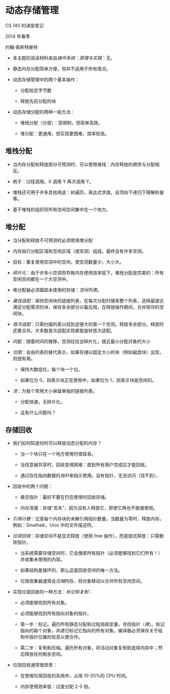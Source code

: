 # 动态存储管理

CS 140 的讲座笔记

2014 年春季

约翰·奥斯特豪特

+   本主题的阅读材料来自*操作系统：原理与实践*：无。

+   静态内存分配简单方便，但并不适用于所有情况。

+   动态存储管理中的两个基本操作：

    +   分配给定字节数

    +   释放先前分配的块

+   动态存储分配的两种一般方法：

    +   堆栈分配（分层）：受限制，但简单高效。

    +   堆分配：更通用，但实现更困难，效率较低。

## 堆栈分配

+   当内存分配和释放部分可预测时，可以使用堆栈：内存释放的顺序与分配相反。

+   例子：过程调用。X 调用 Y 再次调用 Y。

+   堆栈还可用于许多其他用途：树遍历，表达式求值，自顶向下递归下降解析器等。

+   基于堆栈的组织将所有空闲空间集中在一个地方。

## 堆分配

+   当分配和释放不可预测时必须使用堆分配

+   内存由已分配区域和空闲区域（或空洞）组成。最终会有许多空洞。

+   目标：重复使用空洞中的空间，使空洞数量少，大小大。

+   *碎片化*：由于许多小空洞而导致内存使用效率低下。堆栈分配是完美的：所有空闲空间都在一个大空洞中。

+   堆分配器必须跟踪未使用的存储：*空闲列表*。

+   *最佳适配*：保持空闲块的链接列表，在每次分配时搜索整个列表，选择最接近满足分配需求的块，保存多余部分以备后用。在释放操作期间，合并相邻的空闲块。

+   *首次适配*：只需扫描列表以找到足够大的第一个空洞。释放多余部分。释放时还要合并。大多数首次适配实现都是旋转首次适配。

+   问题：随着时间的推移，空洞往往会碎片化，接近最小分配对象的大小

+   *位图*：自由列表的替代表示，如果存储以固定大小的块（例如磁盘块）出现，则很有用。

    +   保持大数组位，每个块一个位。

    +   如果位为 0，则表示块正在使用中，如果位为 1，则表示块是空闲的。

+   *池*：为每个常用大小保留单独的链接列表。

    +   分配快速，无碎片化。

    +   这有什么问题吗？

## 存储回收

+   我们如何知道何时可以释放动态分配的内存？

    +   当一个块只在一个地方使用时很容易。

    +   当信息被共享时，回收变得困难：直到所有用户完成后才能回收。

    +   通过存在指向数据的*指针*来指示使用。没有指针，无法访问（找不到）。

+   回收中的两个问题：

    +   悬空指针：最好不要在仍在使用时回收存储。

    +   内存泄漏：存储“丢失”，因为没有人释放它，即使它再也不能被使用。

+   *引用计数*：记录每个内存块的未解引用指针数量。当数量为零时，释放内存。例如：Smalltalk，Unix 中的文件描述符。

+   *垃圾回收*：存储空间不是显式释放（使用 free 操作），而是隐式释放：只需删除指针。

    +   当系统需要存储空间时，它会搜索所有指针（必须能够找到它们所有！）并收集未使用的内容。

    +   如果结构是循环的，那么这是回收空间的唯一方法。

    +   垃圾收集器通常会*压缩*内存，将对象移动以合并所有空闲空间。

+   实现垃圾回收的一种方法：*标记和复制*：

    +   必须能够找到所有对象。

    +   必须能够找到所有指向对象的指针。

    +   第一步：标记。遍历所有静态分配和过程局部变量，寻找指针（*根*）。标记指向的每个对象，并递归标记它指向的所有对象。编译器必须保存关于结构中指针位置的信息以便合作。

    +   第二步：复制和压缩。遍历所有对象，将活动对象复制到连续内存中；然后释放任何剩余空间。

+   垃圾回收通常很昂贵：

    +   在使用垃圾回收的系统中，占用 10-20%的 CPU 时间。

    +   内存使用效率低：过度分配 2-5 倍。
